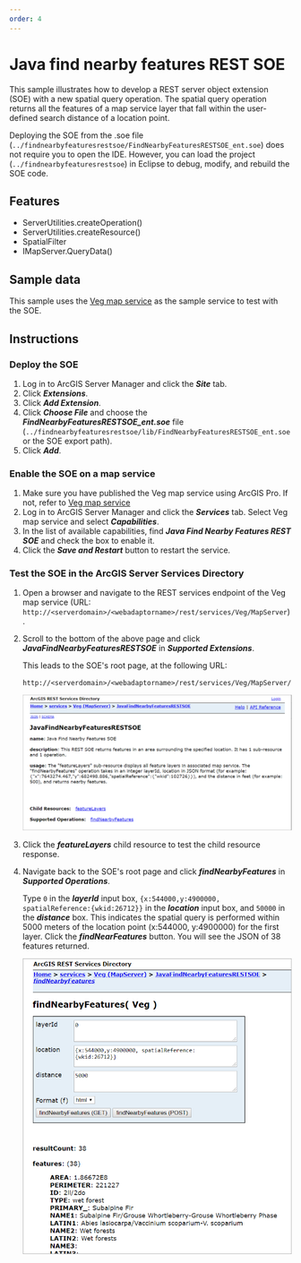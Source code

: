 ```yaml
---
order: 4
---
```


# Java find nearby features REST SOE
This sample illustrates how to develop a REST server object extension (SOE) with a new spatial query operation. The spatial query operation returns all the features of a map service layer that fall within the user-defined search distance of a location point.

Deploying the SOE from the .soe file (`../findnearbyfeaturesrestsoe/FindNearbyFeaturesRESTSOE_ent.soe`) does not require you to open the IDE. However, you can load the project (`../findnearbyfeaturesrestsoe`) in Eclipse to debug, modify, and rebuild the SOE code.


## Features
  * ServerUtilities.createOperation()
  * ServerUtilities.createResource()
  * SpatialFilter
  * IMapServer.QueryData()


## Sample data
This sample uses the [Veg map service](../../../ReadMe.md#2-veg-service) as the sample service to test with the SOE.


## Instructions

### Deploy the SOE

1. Log in to ArcGIS Server Manager and click the ***Site*** tab.
2. Click ***Extensions***.
3. Click ***Add Extension***.
4. Click ***Choose File*** and choose the ***FindNearbyFeaturesRESTSOE_ent.soe*** file (`../findnearbyfeaturesrestsoe/lib/FindNearbyFeaturesRESTSOE_ent.soe` or the SOE export path).
5. Click ***Add***.

### Enable the SOE on a map service

1. Make sure you have published the Veg map service using ArcGIS Pro. If not, refer to [Veg map service](../../../ReadMe.md#2-veg-service)
2. Log in to ArcGIS Server Manager and click the ***Services*** tab. Select Veg map service and select ***Capabilities***.
3. In the list of available capabilities, find ***Java Find Nearby Features REST SOE*** and check the box to enable it.
4. Click the ***Save and Restart*** button to restart the service.

### Test the SOE in the ArcGIS Server Services Directory

1. Open a browser and navigate to the REST services endpoint of the Veg map service (URL: `http://<serverdomain>/<webadaptorname>/rest/services/Veg/MapServer`).
2. Scroll to the bottom of the above page and click ***JavaFindNearbyFeaturesRESTSOE*** in ***Supported Extensions***. 
   
   This leads to the SOE's root page, at the following URL:

   ```
   http://<serverdomain>/<webadaptorname>/rest/services/Veg/MapServer/exts/JavaFindNearbyFeaturesRESTSOE
   ```
   
   ![](../../../../images/javasp/JavaFindREST1.png "Java Find Nearby Features REST SOE Sample")

3. Click the ***featureLayers*** child resource to test the child resource response.    
4. Navigate back to the SOE's root page and click ***findNearbyFeatures*** in ***Supported Operations***. 

   Type `0` in the ***layerId*** input box, `{x:544000,y:4900000, spatialReference:{wkid:26712}}` in the ***location*** input box, and `50000` in the ***distance*** box. This indicates the spatial query is performed within 5000 meters of the location point (x:544000, y:4900000) for the first layer. Click the ***findNearFeatures*** button. You will see the JSON of 38 features returned.

   ![](../../../../images/javasp/JavaFindREST2.png "Java Find Nearby Features REST SOE Sample")
   
